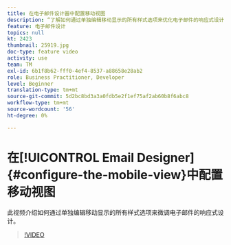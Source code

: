 ```yaml
---
title: 在电子邮件设计器中配置移动视图
description: “了解如何通过单独编辑移动显示的所有样式选项来优化电子邮件的响应式设计。”
feature: 电子邮件设计
topics: null
kt: 2423
thumbnail: 25919.jpg
doc-type: feature video
activity: use
team: TM
exl-id: 6b1f8b62-fff0-4ef4-8537-a88658e28ab2
role: Business Practitioner, Developer
level: Beginner
translation-type: tm+mt
source-git-commit: 5d2bc8bd3a3a0fdb5e2f1ef75af2ab60b8f6abc8
workflow-type: tm+mt
source-wordcount: '56'
ht-degree: 0%

---
```


# 在[!UICONTROL Email Designer] {#configure-the-mobile-view}中配置移动视图

此视频介绍如何通过单独编辑移动显示的所有样式选项来微调电子邮件的响应式设计。

>[!VIDEO](https://video.tv.adobe.com/v/25919?quality=12)
